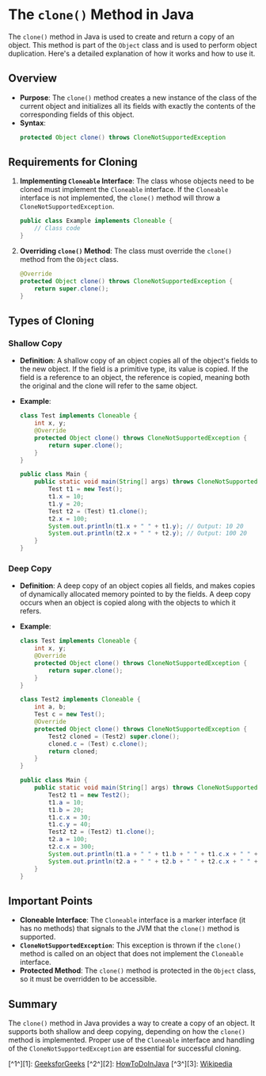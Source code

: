 # The `clone()` Method in Java

The `clone()` method in Java is used to create and return a copy of an object. This method is part of the `Object` class and is used to perform object duplication. Here's a detailed explanation of how it works and how to use it.

## Overview

- **Purpose**: The `clone()` method creates a new instance of the class of the current object and initializes all its fields with exactly the contents of the corresponding fields of this object.
- **Syntax**:
  ```java
  protected Object clone() throws CloneNotSupportedException
  ```

## Requirements for Cloning

1. **Implementing `Cloneable` Interface**: The class whose objects need to be cloned must implement the `Cloneable` interface. If the `Cloneable` interface is not implemented, the `clone()` method will throw a `CloneNotSupportedException`.

   ```java
   public class Example implements Cloneable {
       // Class code
   }
   ```

2. **Overriding `clone()` Method**: The class must override the `clone()` method from the `Object` class.
   ```java
   @Override
   protected Object clone() throws CloneNotSupportedException {
       return super.clone();
   }
   ```

## Types of Cloning

### Shallow Copy

- **Definition**: A shallow copy of an object copies all of the object's fields to the new object. If the field is a primitive type, its value is copied. If the field is a reference to an object, the reference is copied, meaning both the original and the clone will refer to the same object.
- **Example**:

  ```java
  class Test implements Cloneable {
      int x, y;
      @Override
      protected Object clone() throws CloneNotSupportedException {
          return super.clone();
      }
  }

  public class Main {
      public static void main(String[] args) throws CloneNotSupportedException {
          Test t1 = new Test();
          t1.x = 10;
          t1.y = 20;
          Test t2 = (Test) t1.clone();
          t2.x = 100;
          System.out.println(t1.x + " " + t1.y); // Output: 10 20
          System.out.println(t2.x + " " + t2.y); // Output: 100 20
      }
  }
  ```

### Deep Copy

- **Definition**: A deep copy of an object copies all fields, and makes copies of dynamically allocated memory pointed to by the fields. A deep copy occurs when an object is copied along with the objects to which it refers.
- **Example**:

  ```java
  class Test implements Cloneable {
      int x, y;
      @Override
      protected Object clone() throws CloneNotSupportedException {
          return super.clone();
      }
  }

  class Test2 implements Cloneable {
      int a, b;
      Test c = new Test();
      @Override
      protected Object clone() throws CloneNotSupportedException {
          Test2 cloned = (Test2) super.clone();
          cloned.c = (Test) c.clone();
          return cloned;
      }
  }

  public class Main {
      public static void main(String[] args) throws CloneNotSupportedException {
          Test2 t1 = new Test2();
          t1.a = 10;
          t1.b = 20;
          t1.c.x = 30;
          t1.c.y = 40;
          Test2 t2 = (Test2) t1.clone();
          t2.a = 100;
          t2.c.x = 300;
          System.out.println(t1.a + " " + t1.b + " " + t1.c.x + " " + t1.c.y); // Output: 10 20 30 40
          System.out.println(t2.a + " " + t2.b + " " + t2.c.x + " " + t2.c.y); // Output: 100 20 300 40
      }
  }
  ```

## Important Points

- **Cloneable Interface**: The `Cloneable` interface is a marker interface (it has no methods) that signals to the JVM that the `clone()` method is supported.
- **`CloneNotSupportedException`**: This exception is thrown if the `clone()` method is called on an object that does not implement the `Cloneable` interface.
- **Protected Method**: The `clone()` method is protected in the `Object` class, so it must be overridden to be accessible.

## Summary

The `clone()` method in Java provides a way to create a copy of an object. It supports both shallow and deep copying, depending on how the `clone()` method is implemented. Proper use of the `Cloneable` interface and handling of the `CloneNotSupportedException` are essential for successful cloning.

[^1^][1]: [GeeksforGeeks](https://www.geeksforgeeks.org/clone-method-in-java-2/)
[^2^][2]: [HowToDoInJava](https://howtodoinjava.com/java/cloning/a-guide-to-object-cloning-in-java/)
[^3^][3]: [Wikipedia](https://en.wikipedia.org/wiki/Clone_%28Java_method%29)
